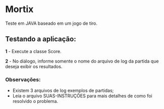 # Mortix

Teste em JAVA baseado em um jogo de tiro.

## Testando a aplicação:

**1** - Execute a classe Score.

**2** - No diálogo, informe somente o nome do arquivo de log da partida que deseja exibir os resultados.

### Observações:

- Existem 3 arquivos de log exemplos de partidas;
- Leia o arquivo SUAS-INSTRUÇÕES para mais detalhes de como foi resolvido o problema.